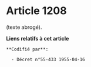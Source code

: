 # Article 1208

(texte abrogé).

**Liens relatifs à cet article**

	**Codifié par**:

	  - Décret n°55-433 1955-04-16
